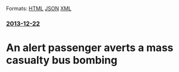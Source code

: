 
Formats: [HTML](/news/2013/12/22/an-alert-passenger-averts-a-mass-casualty-bus-bombing.html)  [JSON](/news/2013/12/22/an-alert-passenger-averts-a-mass-casualty-bus-bombing.json)  [XML](/news/2013/12/22/an-alert-passenger-averts-a-mass-casualty-bus-bombing.xml)  

### [2013-12-22](/news/2013/12/22/index.md)

##### 
# An alert passenger averts a mass casualty bus bombing 



